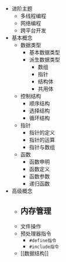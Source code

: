 - 进阶主题
	- 多线程编程
	- 网络编程
	- 跨平台开发
- 基本概念
	- 数据类型
		- 基本数据类型
		- 派生数据类型
			- 数组
			- 指针
			- 结构体
			- 共用体
	- 控制结构
		- 顺序结构
		- 选择结构
		- 循环结构
	- 指针
		- 指针的定义
		- 指针的运算
		- 指针与数组
	- 函数
		- 函数申明
		- 函数定义
		- 函数参数
		- 递归函数
- 高级概念
	- 内存管理
		-
	- 文件操作
	- 预处理器指令
		- `#define指令`
		- `#include指令`
	- [[数据结构]]
